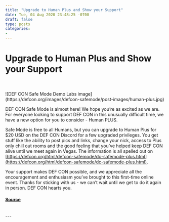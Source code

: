 ```yaml
---
title: "Upgrade to Human Plus and Show your Support"
date: Tue, 04 Aug 2020 23:48:25 -0700
draft: false
type: posts
categories: 
- 
---
```

# Upgrade to Human Plus and Show your Support

<br/>

<br/>
![DEF CON Safe Mode Demo Labs image](https://defcon.org/images/defcon-safemode/post-images/human-plus.jpg)  
  
  

DEF CON Safe Mode is almost here! We hope you’re as excited as we are. For everyone looking to support DEF CON in this unusually difficult time, we have a new option for you to consider - Human PLUS.  
  
Safe Mode is free to all Humans, but you can upgrade to Human Plus for $20 USD on the DEF CON Discord for a few upgraded privileges. You get stuff like the ability to post pics and links, change your nick, access to Plus only chill out rooms and the good feeling that you’ve helped keep DEF CON alive until we meet again in Vegas. The information is all spelled out on [https://defcon.org/html/defcon-safemode/dc-safemode-plus.html](https://defcon.org/html/defcon-safemode/dc-safemode-plus.html).  
  
Your support makes DEF CON possible, and we appreciate all the encouragement and enthusiasm you’ve brought to this first-time online event. Thanks for sticking with us - we can’t wait until we get to do it again in person. DEF CON hearts you.

#### [Source](https://defcon.org/html/defcon-safemode/dc-safemode-plus.html)

<br/>
---
